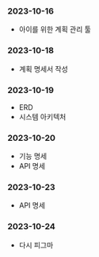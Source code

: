### 2023-10-16

- 아이를 위한 계획 관리 툴

### 2023-10-18

- 계획 명세서 작성

### 2023-10-19

- ERD
- 시스템 아키텍처

### 2023-10-20

- 기능 명세
- API 명세

### 2023-10-23

- API 명세

### 2023-10-24

- 다시 피그마
